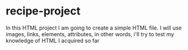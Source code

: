 # recipe-project
In this HTML project I am going to create a simple HTML file. I will use images, links, elements, attributes, in other words, i'll try to test my knowledge of HTML I acquired so far